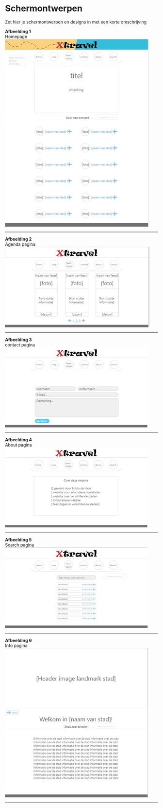 # Schermontwerpen

Zet hier je schermontwerpen en designs in met een korte omschrijving

**Afbeelding 1**  
Homepage
![Afbeelding 1](home.jpg)
___

**Afbeelding 2**  
Agenda pagina
![Afbeelding 1](agenda.jpg)
___

**Afbeelding 3**  
contact pagina
![Afbeelding 1](contact.jpg)
___

**Afbeelding 4**  
About pagina
![Afbeelding 1](about.jpg)
___

**Afbeelding 5**  
Search pagina
![Afbeelding 1](search.jpg)
___

**Afbeelding 6**  
Info pagina
![Afbeelding 1](info.jpg)
___

